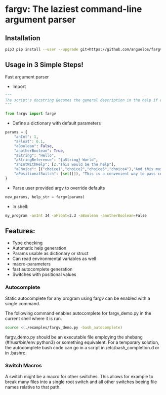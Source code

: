 # fargv: The laziest command-line argument parser  

## Installation

```bash
pip3 pip install --user --upgrade git+https://github.com/anguelos/fargv
```

## Usage in 3 Simple Steps!

Fast argument parser

* Import
```python
"""
The script's docstring Becomes the general description in the help if defined
"""

from fargv import fargv 
```
* Define a dictionary with default parameters
```python
params = {
    "anInt": 1,
    "aFloat": 0.1,
    "aBoolean": False,
    "anotherBoolean": True,
    "aString": "Hello",
    "aStringReference": "{aString} World",
    "anIntWithHelp": [2,"This would be the help"],
    "aChoice": [("choice1","choice2","choice3","choice4"),"And this must be the help"],
    "aPositionalSwitch": [set([]), "This is a convenient way to pass colections of things"]
}
```

* Parse user provided argv to override defaults
```python
new_params, help_str = fargv(params)
```

* In shell:
```bash
my_program -anInt 34 -aFloat=2.3 -aBoolean -anotherBoolean=False
```

## Features:
* Type checking
* Automatic help generation
* Params usable as dictionary or struct
* Can read environmental variables as well
* macro-parameters
* fast autocomplete generation
* Switches with positional values 

### Autocomplete

Static autocomplete for any program using fargv can be enabled with a single command.

The following command enables autocomplete for fargv_demo.py in the current shell where it is run.
```bash
source <(./examples/fargv_demo.py -bash_autocomplete)
```
fargv_demo.py should be an executable file employing the shebang (#!/usr/bin/env python3) or something equivalent.
For a temporary solution, the autocomplete bash code can go in a script in /etc/bash_completion.d or in .bashrc.

### Switch Macros

A switch might be a macro for other switches.
This allows for example to break many files into a single root switch and all other switches beeing file names relative to that path.
